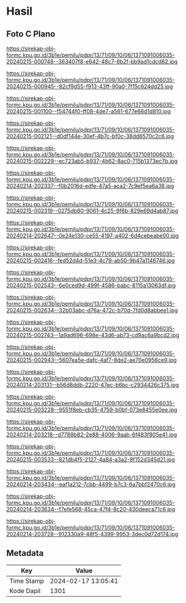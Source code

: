 # Hasil

## Foto C Plano

https://sirekap-obj-formc.kpu.go.id/3b1e/pemilu/pdpr/13/71/09/10/06/1371091006035-20240215-000748--363407f8-e642-48c7-8b2f-bb9ad1cdcd82.jpg

https://sirekap-obj-formc.kpu.go.id/3b1e/pemilu/pdpr/13/71/09/10/06/1371091006035-20240215-000945--82cf9d55-f913-43ff-90a0-7f15c624dd25.jpg

https://sirekap-obj-formc.kpu.go.id/3b1e/pemilu/pdpr/13/71/09/10/06/1371091006035-20240215-001100--f54744f0-ff08-4de7-a561-677e66d1d810.jpg

https://sirekap-obj-formc.kpu.go.id/3b1e/pemilu/pdpr/13/71/09/10/06/1371091006035-20240215-002121--d0df144e-30ef-4b7c-bf0c-38dd6570c2c6.jpg

https://sirekap-obj-formc.kpu.go.id/3b1e/pemilu/pdpr/13/71/09/10/06/1371091006035-20240215-002229--ec723ab5-b937-4b62-8ac0-715b1373ec7b.jpg

https://sirekap-obj-formc.kpu.go.id/3b1e/pemilu/pdpr/13/71/09/10/06/1371091006035-20240214-202337--f0b2016d-edfe-47a5-aca2-7c9ef5ea6a38.jpg

https://sirekap-obj-formc.kpu.go.id/3b1e/pemilu/pdpr/13/71/09/10/06/1371091006035-20240215-002319--0275db80-9061-4c25-9f6b-829e69d4ab87.jpg

https://sirekap-obj-formc.kpu.go.id/3b1e/pemilu/pdpr/13/71/09/10/06/1371091006035-20240214-202647--0e24e130-ce55-4197-a402-6d4cebeabe00.jpg

https://sirekap-obj-formc.kpu.go.id/3b1e/pemilu/pdpr/13/71/09/10/06/1371091006035-20240215-002416--fed52d4d-51e3-4c79-ab50-9b47a1146746.jpg

https://sirekap-obj-formc.kpu.go.id/3b1e/pemilu/pdpr/13/71/09/10/06/1371091006035-20240215-002543--6e0ced9d-499f-4586-babc-8115a13063df.jpg

https://sirekap-obj-formc.kpu.go.id/3b1e/pemilu/pdpr/13/71/09/10/06/1371091006035-20240215-002634--32b03abc-d76a-472c-b70d-7fd0d8abbee1.jpg

https://sirekap-obj-formc.kpu.go.id/3b1e/pemilu/pdpr/13/71/09/10/06/1371091006035-20240215-002743--1a9ad696-698e-43d6-ab73-cd9ac6a9bcd2.jpg

https://sirekap-obj-formc.kpu.go.id/3b1e/pemilu/pdpr/13/71/09/10/06/1371091006035-20240215-002943--5607ea5e-dafc-4af7-8de2-ae70e0956ce9.jpg

https://sirekap-obj-formc.kpu.go.id/3b1e/pemilu/pdpr/13/71/09/10/06/1371091006035-20240214-203131--b56d8ddb-2220-47ec-b6bc-c2934426c375.jpg

https://sirekap-obj-formc.kpu.go.id/3b1e/pemilu/pdpr/13/71/09/10/06/1371091006035-20240215-003228--9551f8eb-cb35-4759-b0bf-073e8455e0ee.jpg

https://sirekap-obj-formc.kpu.go.id/3b1e/pemilu/pdpr/13/71/09/10/06/1371091006035-20240214-203218--d7788b82-2e88-4006-9aab-6f483f805e41.jpg

https://sirekap-obj-formc.kpu.go.id/3b1e/pemilu/pdpr/13/71/09/10/06/1371091006035-20240215-003533--821db4f5-2127-4a84-a3a2-8f152d345d21.jpg

https://sirekap-obj-formc.kpu.go.id/3b1e/pemilu/pdpr/13/71/09/10/06/1371091006035-20240214-203434--eaf1a212-7cbb-4499-b7c3-6a7bbf2470c6.jpg

https://sirekap-obj-formc.kpu.go.id/3b1e/pemilu/pdpr/13/71/09/10/06/1371091006035-20240214-203634--f7efe568-45ca-47f4-8c20-430deeca71c6.jpg

https://sirekap-obj-formc.kpu.go.id/3b1e/pemilu/pdpr/13/71/09/10/06/1371091006035-20240214-203728--912330a9-48f5-4399-9953-3dec0d72d174.jpg


## Metadata

| Key        | Value               |
| ---------- | ------------------- |
| Time Stamp | 2024-02-17 13:05:41 |
| Kode Dapil | 1301                |



